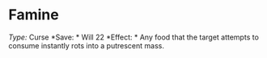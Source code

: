﻿---
name: Famine
type: Curse
save: Will 22
onset: 
frequency: 
effect:
  "Any food that the target attempts to consume instantly rots into a putrescent mass."
cure: 
---

# Famine
 *Type:* Curse
*Save: * Will 22 
*Effect: * Any food that the target attempts to consume instantly rots into a putrescent mass.